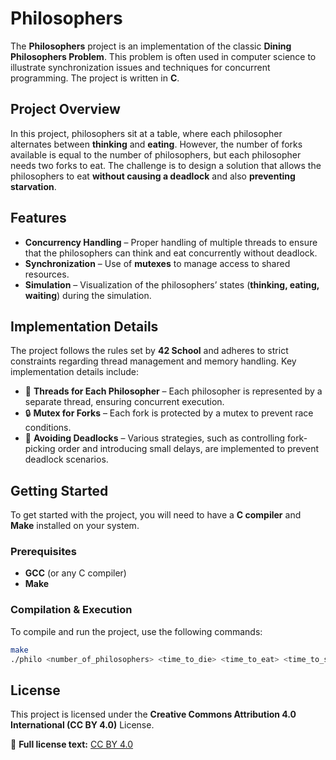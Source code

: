 # Philosophers

The **Philosophers** project is an implementation of the classic **Dining Philosophers Problem**. This problem is often used in computer science to illustrate synchronization issues and techniques for concurrent programming. The project is written in **C**.

## Project Overview

In this project, philosophers sit at a table, where each philosopher alternates between **thinking** and **eating**. However, the number of forks available is equal to the number of philosophers, but each philosopher needs two forks to eat. The challenge is to design a solution that allows the philosophers to eat **without causing a deadlock** and also **preventing starvation**.

## Features

- **Concurrency Handling** – Proper handling of multiple threads to ensure that the philosophers can think and eat concurrently without deadlock.
- **Synchronization** – Use of **mutexes** to manage access to shared resources.
- **Simulation** – Visualization of the philosophers’ states (**thinking, eating, waiting**) during the simulation.

## Implementation Details

The project follows the rules set by **42 School** and adheres to strict constraints regarding thread management and memory handling. Key implementation details include:

- 🧵 **Threads for Each Philosopher** – Each philosopher is represented by a separate thread, ensuring concurrent execution.
- 🔒 **Mutex for Forks** – Each fork is protected by a mutex to prevent race conditions.
- 🚫 **Avoiding Deadlocks** – Various strategies, such as controlling fork-picking order and introducing small delays, are implemented to prevent deadlock scenarios.

## Getting Started

To get started with the project, you will need to have a **C compiler** and **Make** installed on your system.

### Prerequisites

- **GCC** (or any C compiler)
- **Make**

### Compilation & Execution

To compile and run the project, use the following commands:

```sh
make
./philo <number_of_philosophers> <time_to_die> <time_to_eat> <time_to_sleep> [number_of_times_each_philosopher_must_eat]
```
## License

This project is licensed under the **Creative Commons Attribution 4.0 International (CC BY 4.0)** License.  

🔗 **Full license text:** [CC BY 4.0](https://creativecommons.org/licenses/by/4.0/) 
